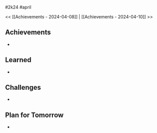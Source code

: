  #2k24 #april

<< [[Achievements - 2024-04-08]] | [[Achievements - 2024-04-10]] >>
## Achievements
- 

## Learned
- 

## Challenges
- 

## Plan for Tomorrow
- 




